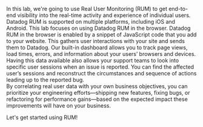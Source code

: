 In this lab, we're going to use Real User Monitoring (RUM) to get end-to-end visibility into the real-time activity and experience of individual users.  
Datadog RUM is supported on multiple platforms, including iOS and Android. This lab focuses on using Datadog RUM in the browser. Datadog RUM in the browser is enabled by a snippet of JavaScript code that you add to your website. This gathers user interactions with your site and sends them to Datadog.  Our built-in dashboard allows you to track page views, load times, errors, and information about your users’ browsers and devices.  
Having this data available also allows your support teams to look into specific user sessions when an issue is reported. You can find the affected user’s sessions and reconstruct the circumstances and sequence of actions leading up to the reported bug.  
By correlating real user data with your own business objectives, you can prioritize your engineering efforts—shipping new features, fixing bugs, or refactoring for performance gains—based on the expected impact these improvements will have on your business.

Let's get started using RUM!